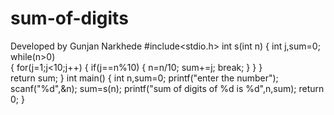 # sum-of-digits
Developed by Gunjan Narkhede
#include<stdio.h>
int s(int n)
{
	int j,sum=0;
	while(n>0)	
		{
		   for(j=1;j<10;j++)
		   {
			  if(j==n%10)
			  {
				  n=n/10;
				  sum+=j;
				  break;
			  }
		   }
	  }   
      return sum;
}
int main()
{
	int n,sum=0;
	printf("enter the number");
	scanf("%d",&n);
	sum=s(n);
	printf("sum of digits of %d is %d",n,sum);
    return 0;
}
